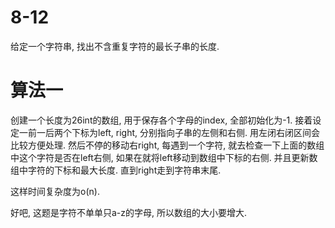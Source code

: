 # 8-12

给定一个字符串, 找出不含重复字符的最长子串的长度.

# 算法一

创建一个长度为26int的数组, 用于保存各个字母的index, 全部初始化为-1.
接着设定一前一后两个下标为left, right, 分别指向子串的左侧和右侧. 用左闭右闭区间会比较方便处理.
然后不停的移动右right, 每遇到一个字符, 就去检查一下上面的数组中这个字符是否在left右侧, 如果在就将left移动到数组中下标的右侧.
并且更新数组中字符的下标和最大长度.
直到right走到字符串末尾.

这样时间复杂度为o(n).

好吧, 这题是字符不单单只a-z的字母, 所以数组的大小要增大.